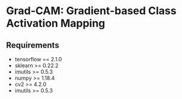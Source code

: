 # Grad-CAM: Gradient-based Class Activation Mapping

## Requirements
* tensorflow == 2.1.0
* sklearn >= 0.22.2
* imutils >= 0.5.3
* numpy >= 1.18.4
* cv2 >= 4.2.0
* imutils >= 0.5.3